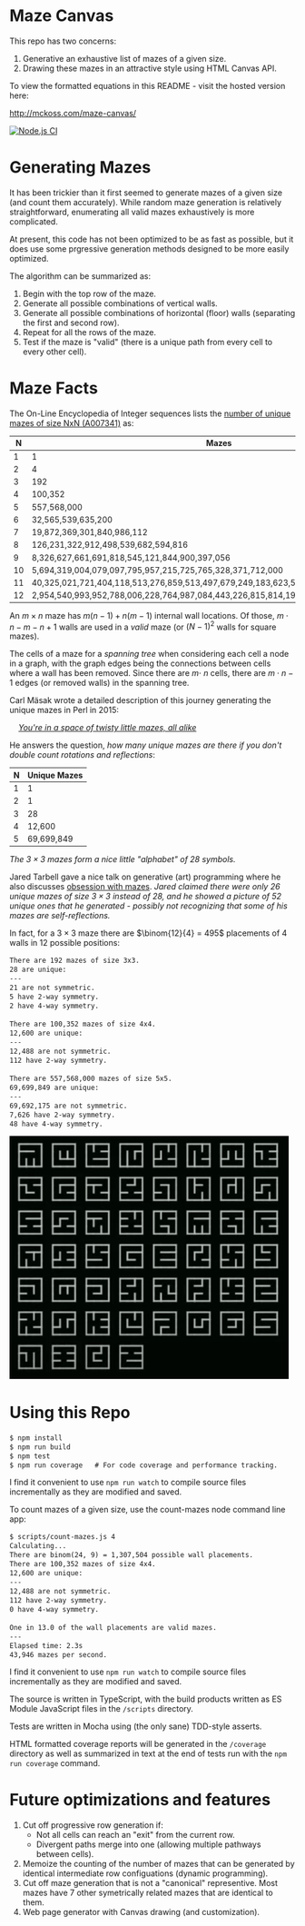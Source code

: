 # Maze Canvas

This repo has two concerns:

1. Generative an exhaustive list of mazes of a given size.
2. Drawing these mazes in an attractive style using HTML Canvas API.

To view the formatted equations in this README - visit the hosted version here:

http://mckoss.com/maze-canvas/

[![Node.js CI](https://github.com/mckoss/maze-canvas/actions/workflows/main.yml/badge.svg)](https://github.com/mckoss/maze-canvas/actions/workflows/main.yml)


# Generating Mazes

It has been trickier than it first seemed to generate mazes of a given size (and
count them accurately).  While random maze generation is relatively
straightforward, enumerating all valid mazes exhaustively is more complicated.

At present, this code has not been optimized to be as fast as possible, but it
does use some prgressive generation methods designed to be more easily
optimized.

The algorithm can be summarized as:

1. Begin with the top row of the maze.
2. Generate all possible combinations of vertical walls.
3. Generate all possible combinations of horizontal (floor) walls
   (separating the first and second row).
4. Repeat for all the rows of the maze.
5. Test if the maze is "valid" (there is a unique path from every cell to
    every other cell).

# Maze Facts

The On-Line Encyclopedia of Integer sequences lists the [number of unique
mazes of size NxN (A007341)](https://oeis.org/A007341)  as:

| N | Mazes |
|---|---|
| 1 | 1 |
| 2 | 4 |
| 3 | 192 |
| 4	|	100,352 |
| 5	|	557,568,000 |
| 6	|	32,565,539,635,200
| 7	|	19,872,369,301,840,986,112 |
| 8	|	126,231,322,912,498,539,682,594,816 |
| 9	|	8,326,627,661,691,818,545,121,844,900,397,056 |
| 10 |	5,694,319,004,079,097,795,957,215,725,765,328,371,712,000 |
| 11 |	40,325,021,721,404,118,513,276,859,513,497,679,249,183,623,593,590,784 |
| 12 |	2,954,540,993,952,788,006,228,764,987,084,443,226,815,814,190,099,484,786,032,640,000 |

An $m \times n$ maze has $m(n-1) + n(m-1)$ internal wall locations.  Of
those, $m \cdot n - m - n + 1$ walls are used in a *valid* maze (or
$({N - 1})^2$ walls for square mazes).

The cells of a maze for a *spanning tree* when considering each cell a
node in a graph, with the graph edges being the connections between cells
where a wall has been removed.  Since there are $m \cdot\ n$ cells, there
are $m \cdot n - 1$ edges (or removed walls) in the spanning tree.

Carl Mäsak wrote a detailed description of this journey generating the
unique mazes in Perl in 2015:

&nbsp;&nbsp;&nbsp;&nbsp;*[You're in a space of twisty little mazes, all alike](http://strangelyconsistent.org/blog/youre-in-a-space-of-twisty-little-mazes-all-alike)*


He answers the question, *how many unique mazes are there if you don't double
count rotations and reflections*:

| N | Unique Mazes |
|---|---|
| 1 | 1 |
| 2 | 1 |
| 3 | 28 |
| 4 | 12,600 |
| 5 | 69,699,849 |

*The $3 \times 3$ mazes form a nice little "alphabet" of 28 symbols.*

Jared Tarbell gave a nice talk on generative (art) programming where
he also discusses [obsession with mazes](https://youtu.be/b_-9UWkgDf8?t=365).
*Jared claimed there were only 26 unique mazes of size $3 \times 3$ instead of
28, and he showed a picture of 52 *unique* ones that he generated - possibly
not recognizing that some of his mazes are self-reflections.*

In fact, for a $3 \times 3$ maze there are $\binom{12}{4} = 495$ placements
of 4 walls in 12 possible positions:

```
There are 192 mazes of size 3x3.
28 are unique:
---
21 are not symmetric.
5 have 2-way symmetry.
2 have 4-way symmetry.

There are 100,352 mazes of size 4x4.
12,600 are unique:
---
12,488 are not symmetric.
112 have 2-way symmetry.

There are 557,568,000 mazes of size 5x5.
69,699,849 are unique:
---
69,692,175 are not symmetric.
7,626 have 2-way symmetry.
48 have 4-way symmetry.
```

![52 mazes](./images/52-mazes.png)

# Using this Repo

```
$ npm install
$ npm run build
$ npm test
$ npm run coverage   # For code coverage and performance tracking.
```

I find it convenient to use `npm run watch` to compile source files
incrementally as they are modified and saved.

To count mazes of a given size, use the count-mazes node command line
app:

```
$ scripts/count-mazes.js 4
Calculating...
There are binom(24, 9) = 1,307,504 possible wall placements.
There are 100,352 mazes of size 4x4.
12,600 are unique:
---
12,488 are not symmetric.
112 have 2-way symmetry.
0 have 4-way symmetry.

One in 13.0 of the wall placements are valid mazes.
---
Elapsed time: 2.3s
43,946 mazes per second.
```

I find it convenient to use `npm run watch` to compile source files
incrementally as they are modified and saved.

The source is written in TypeScript, with the build products
written as ES Module JavaScript files in the `/scripts` directory.

Tests are written in Mocha using (the only sane) TDD-style asserts.

HTML formatted coverage reports will be generated in the `/coverage` directory
as well as summarized in text at the end of tests run with the `npm run
coverage` command.

# Future optimizations and features

1. Cut off progressive row generation if:
   - Not all cells can reach an "exit" from the current row.
   - Divergent paths merge into one (allowing multiple pathways between cells).
2. Memoize the counting of the number of mazes that can be generated by
   identical intermediate row configuations (dynamic programming).
3. Cut off maze generation that is not a "canonical" representive.  Most mazes
   have 7 other symetrically related mazes that are identical to them.
4. Web page generator with Canvas drawing (and customization).


<script defer>
MathJax = {
  tex: {
    inlineMath: [['$', '$'], ['\\(', '\\)']]
  }
};
</script>

<script id="MathJax-script" defer
  src="https://cdn.jsdelivr.net/npm/mathjax@3/es5/tex-chtml.js">
</script>
